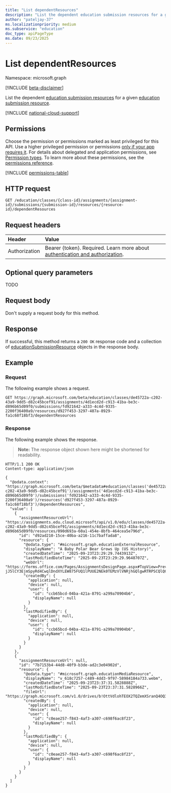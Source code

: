 ```yaml
---
title: "List dependentResources"
description: "List the dependent education submission resources for a given education submission resource."
author: "pateljay-37"
ms.localizationpriority: medium
ms.subservice: "education"
doc_type: apiPageType
ms.date: 09/23/2025
---
```


# List dependentResources

Namespace: microsoft.graph

[!INCLUDE [beta-disclaimer](../../includes/beta-disclaimer.md)]

List the dependent [education submission resources](../resources/educationsubmissionresource.md) for a given [education submission resource](../resources/educationsubmissionresource.md).

[!INCLUDE [national-cloud-support](../../includes/global-only.md)]

## Permissions
Choose the permission or permissions marked as least privileged for this API. Use a higher privileged permission or permissions [only if your app requires it](/graph/permissions-overview#best-practices-for-using-microsoft-graph-permissions). For details about delegated and application permissions, see [Permission types](/graph/permissions-overview#permission-types). To learn more about these permissions, see the [permissions reference](/graph/permissions-reference).

<!-- { "blockType": "permissions", "name": "educationsubmissionresource_list_dependentresources" } -->
[!INCLUDE [permissions-table](../includes/permissions/educationsubmissionresource-list-dependentresources-permissions.md)]

## HTTP request
<!-- { "blockType": "ignored" } -->
```http
GET /education/classes/{class-id}/assignments/{assignment-id}/submissions/{submission-id}/resources/{resource-id}/dependentResources
```

## Request headers
| Header       | Value |
|:---------------|:--------|
|Authorization|Bearer {token}. Required. Learn more about [authentication and authorization](/graph/auth/auth-concepts).|

## Optional query parameters
TODO

## Request body

Don't supply a request body for this method.

## Response
If successful, this method returns a `200 OK` response code and a collection of [educationSubmissionResource](../resources/educationsubmissionresource.md) objects in the response body.

## Example

### Request
The following example shows a request.

<!-- {
  "blockType": "request",
  "name": "list_dependentsubmissionresources"
}-->
```http
GET https://graph.microsoft.com/beta/education/classes/de45722a-c202-43a9-9dd5-d82c45bcef91/assignments/4d1ecd2d-c913-41ba-be3c-d896b65d09f0/submissions/fd921642-a333-4c4d-9335-2200f36400a9/resources/d927f453-3297-487a-8929-fa1c68f18bf3/dependentResources
```

### Response
The following example shows the response.

>**Note:** The response object shown here might be shortened for readability.

<!-- {
  "blockType": "response",
  "truncated": true,
  "@odata.type": "Collection(microsoft.graph.educationSubmissionResource)"
} -->
```http
HTTP/1.1 200 OK
Content-type: application/json

{
  "@odata.context": "https://graph.microsoft.com/beta/$metadata#education/classes('de45722a-c202-43a9-9dd5-d82c45bcef91')/assignments('4d1ecd2d-c913-41ba-be3c-d896b65d09f0')/submissions('fd921642-a333-4c4d-9335-2200f36400a9')/resources('d927f453-3297-487a-8929-fa1c68f18bf3')/dependentResources",
  "value": [
    {
      "assignmentResourceUrl": "https://assignments.edu.cloud.microsoft/api/v1.0/edu/classes/de45722a-c202-43a9-9dd5-d82c45bcef91/assignments/4d1ecd2d-c913-41ba-be3c-d896b65d09f0/resources/090d693a-60a1-454e-8bfb-464cea5e796d",
      "id": "d92ad210-15ce-40ba-a216-11c7baffada8",
      "resource": {
        "@odata.type": "#microsoft.graph.educationExternalResource",
        "displayName": "A Baby Polar Bear Grows Up (US History)",
        "createdDateTime": "2025-09-23T23:29:29.7443913Z",
        "lastModifiedDateTime": "2025-09-23T23:29:29.9648707Z",
        "webUrl": "https://forms.office.com/Pages/AssignmentsDesignPage.aspx#TopView=Preview&FormId=kowztj5TbU-jJ5lCY3EjmSpyRd4CwqlDndXYLEW875FUQ1lPUUE2NEk0TEMzVlVNRjhGQlgwRTRPSCQlQCN0PWcu",
        "createdBy": {
          "application": null,
          "device": null,
          "user": {
            "id": "ccb65bcd-04ba-421a-8791-a299a70904b6",
            "displayName": null
          }
        },
        "lastModifiedBy": {
          "application": null,
          "device": null,
          "user": {
            "id": "ccb65bcd-04ba-421a-8791-a299a70904b6",
            "displayName": null
          }
        }
      }
    },
    {
      "assignmentResourceUrl": null,
      "id": "7b7153b4-44d8-40f9-b3de-ad2c3e04902d",
      "resource": {
        "@odata.type": "#microsoft.graph.educationMediaResource",
        "displayName": "v_618c7257-c489-4dd3-9f97-58984184a733.webm",
        "createdDateTime": "2025-09-23T23:37:31.5828888Z",
        "lastModifiedDateTime": "2025-09-23T23:37:31.5828966Z",
        "fileUrl": "https://graph.microsoft.com/v1.0/drives/b!OttVdlohTEOX2TQZemXSranQ4OQ3V_BOoMB0C081JqWpyrOjFml8Qpy1XCbr5JBo/items/01QUVMP7NZMWMPDRSXF5C2DT4SLFS2RCUZ",
        "createdBy": {
          "application": null,
          "device": null,
          "user": {
            "id": "c0eae257-f843-4af3-a307-c698f6ac8f23",
            "displayName": null
          }
        },
        "lastModifiedBy": {
          "application": null,
          "device": null,
          "user": {
            "id": "c0eae257-f843-4af3-a307-c698f6ac8f23",
            "displayName": null
          }
        }
      }
    }
  ]
}
```
